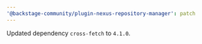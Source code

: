 ```yaml
---
'@backstage-community/plugin-nexus-repository-manager': patch
---
```


Updated dependency `cross-fetch` to `4.1.0`.
